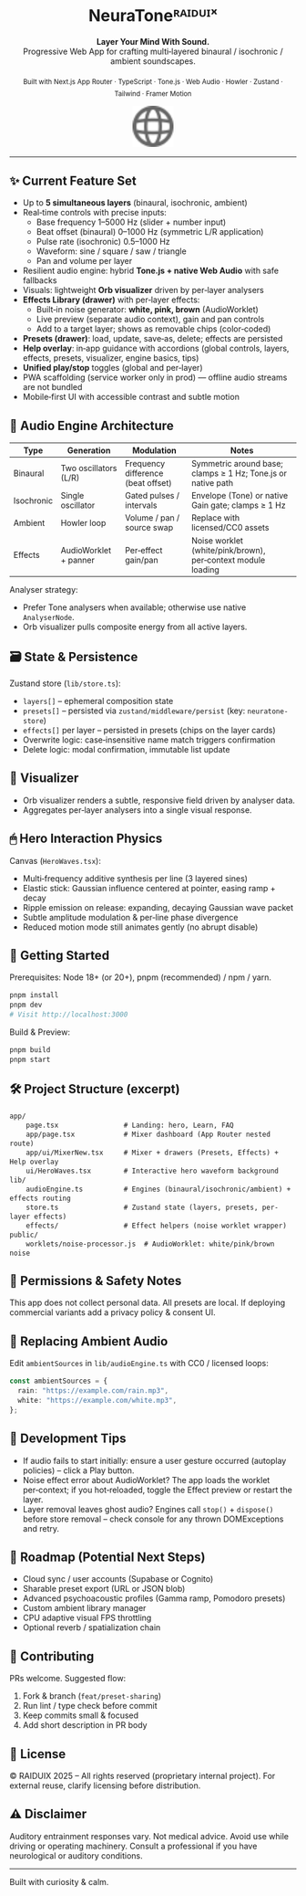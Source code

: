 <div align="center">
	<h1>NeuraToneᴿᴬᴵᴰᵁᴵˣ</h1>
	<p><strong>Layer Your Mind With Sound.</strong><br/>Progressive Web App for crafting multi‑layered binaural / isochronic / ambient soundscapes.</p>
	<p>
		<sub>Built with Next.js App Router · TypeScript · Tone.js · Web Audio · Howler · Zustand · Tailwind · Framer Motion</sub>
	</p>
	<img src="public/globe.svg" width="72" alt="NeuraTone" />
</div>

---

## ✨ Current Feature Set

- Up to **5 simultaneous layers** (binaural, isochronic, ambient)
- Real‑time controls with precise inputs:
  - Base frequency 1–5000 Hz (slider + number input)
  - Beat offset (binaural) 0–1000 Hz (symmetric L/R application)
  - Pulse rate (isochronic) 0.5–1000 Hz
  - Waveform: sine / square / saw / triangle
  - Pan and volume per layer
- Resilient audio engine: hybrid **Tone.js + native Web Audio** with safe fallbacks
- Visuals: lightweight **Orb visualizer** driven by per‑layer analysers
- **Effects Library (drawer)** with per‑layer effects:
  - Built‑in noise generator: **white, pink, brown** (AudioWorklet)
  - Live preview (separate audio context), gain and pan controls
  - Add to a target layer; shows as removable chips (color‑coded)
- **Presets (drawer)**: load, update, save‑as, delete; effects are persisted
- **Help overlay**: in‑app guidance with accordions (global controls, layers, effects, presets, visualizer, engine basics, tips)
- **Unified play/stop** toggles (global and per‑layer)
- PWA scaffolding (service worker only in prod) — offline audio streams are not bundled
- Mobile‑first UI with accessible contrast and subtle motion

## 🧠 Audio Engine Architecture

| Type       | Generation            | Modulation                         | Notes                                                        |
| ---------- | --------------------- | ---------------------------------- | ------------------------------------------------------------ |
| Binaural   | Two oscillators (L/R) | Frequency difference (beat offset) | Symmetric around base; clamps ≥ 1 Hz; Tone.js or native path |
| Isochronic | Single oscillator     | Gated pulses / intervals           | Envelope (Tone) or native Gain gate; clamps ≥ 1 Hz           |
| Ambient    | Howler loop           | Volume / pan / source swap         | Replace with licensed/CC0 assets                             |
| Effects    | AudioWorklet + panner | Per‑effect gain/pan                | Noise worklet (white/pink/brown), per‑context module loading |

Analyser strategy:

- Prefer Tone analysers when available; otherwise use native `AnalyserNode`.
- Orb visualizer pulls composite energy from all active layers.

## 🗃 State & Persistence

Zustand store (`lib/store.ts`):

- `layers[]` – ephemeral composition state
- `presets[]` – persisted via `zustand/middleware/persist` (key: `neuratone-store`)
- `effects[]` per layer – persisted in presets (chips on the layer cards)
- Overwrite logic: case‑insensitive name match triggers confirmation
- Delete logic: modal confirmation, immutable list update

## 🧩 Visualizer

- Orb visualizer renders a subtle, responsive field driven by analyser data.
- Aggregates per‑layer analysers into a single visual response.

## 🖱 Hero Interaction Physics

Canvas (`HeroWaves.tsx`):

- Multi‑frequency additive synthesis per line (3 layered sines)
- Elastic stick: Gaussian influence centered at pointer, easing ramp + decay
- Ripple emission on release: expanding, decaying Gaussian wave packet
- Subtle amplitude modulation & per‑line phase divergence
- Reduced motion mode still animates gently (no abrupt disable)

## 🚀 Getting Started

Prerequisites: Node 18+ (or 20+), pnpm (recommended) / npm / yarn.

```bash
pnpm install
pnpm dev
# Visit http://localhost:3000
```

Build & Preview:

```bash
pnpm build
pnpm start
```

## 🛠 Project Structure (excerpt)

```
app/
	page.tsx                # Landing: hero, Learn, FAQ
	app/page.tsx            # Mixer dashboard (App Router nested route)
	app/ui/MixerNew.tsx     # Mixer + drawers (Presets, Effects) + Help overlay
	ui/HeroWaves.tsx        # Interactive hero waveform background
lib/
	audioEngine.ts          # Engines (binaural/isochronic/ambient) + effects routing
	store.ts                # Zustand state (layers, presets, per-layer effects)
	effects/                # Effect helpers (noise worklet wrapper)
public/
	worklets/noise-processor.js  # AudioWorklet: white/pink/brown noise
```

## 🔐 Permissions & Safety Notes

This app does not collect personal data. All presets are local. If deploying commercial variants add a privacy policy & consent UI.

## 🔄 Replacing Ambient Audio

Edit `ambientSources` in `lib/audioEngine.ts` with CC0 / licensed loops:

```ts
const ambientSources = {
  rain: "https://example.com/rain.mp3",
  white: "https://example.com/white.mp3",
};
```

## 🧪 Development Tips

- If audio fails to start initially: ensure a user gesture occurred (autoplay policies) – click a Play button.
- Noise effect error about AudioWorklet? The app loads the worklet per‑context; if you hot‑reloaded, toggle the Effect preview or restart the layer.
- Layer removal leaves ghost audio? Engines call `stop()` + `dispose()` before store removal – check console for any thrown DOMExceptions and retry.

## 🧭 Roadmap (Potential Next Steps)

- Cloud sync / user accounts (Supabase or Cognito)
- Sharable preset export (URL or JSON blob)
- Advanced psychoacoustic profiles (Gamma ramp, Pomodoro presets)
- Custom ambient library manager
- CPU adaptive visual FPS throttling
- Optional reverb / spatialization chain

## 🤝 Contributing

PRs welcome. Suggested flow:

1. Fork & branch (`feat/preset-sharing`)
2. Run lint / type check before commit
3. Keep commits small & focused
4. Add short description in PR body

## 🧾 License

© RAIDUIX 2025 – All rights reserved (proprietary internal project). For external reuse, clarify licensing before distribution.

## ⚠️ Disclaimer

Auditory entrainment responses vary. Not medical advice. Avoid use while driving or operating machinery. Consult a professional if you have neurological or auditory conditions.

---

Built with curiosity & calm.
